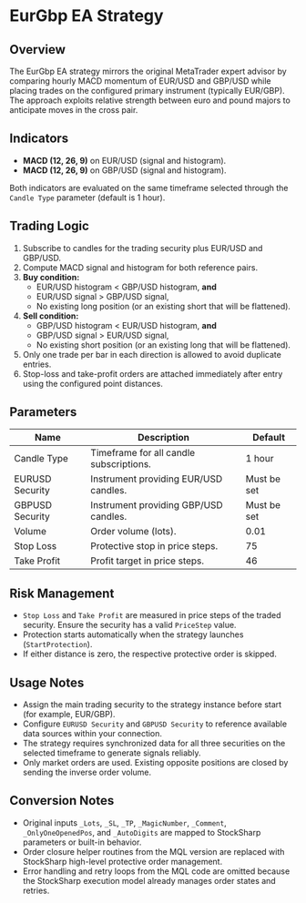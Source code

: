 # EurGbp EA Strategy

## Overview
The EurGbp EA strategy mirrors the original MetaTrader expert advisor by comparing hourly MACD momentum of EUR/USD and GBP/USD while placing trades on the configured primary instrument (typically EUR/GBP). The approach exploits relative strength between euro and pound majors to anticipate moves in the cross pair.

## Indicators
* **MACD (12, 26, 9)** on EUR/USD (signal and histogram).
* **MACD (12, 26, 9)** on GBP/USD (signal and histogram).

Both indicators are evaluated on the same timeframe selected through the `Candle Type` parameter (default is 1 hour).

## Trading Logic
1. Subscribe to candles for the trading security plus EUR/USD and GBP/USD.
2. Compute MACD signal and histogram for both reference pairs.
3. **Buy condition:**
   * EUR/USD histogram &lt; GBP/USD histogram, **and**
   * EUR/USD signal &gt; GBP/USD signal,
   * No existing long position (or an existing short that will be flattened).
4. **Sell condition:**
   * GBP/USD histogram &lt; EUR/USD histogram, **and**
   * GBP/USD signal &gt; EUR/USD signal,
   * No existing short position (or an existing long that will be flattened).
5. Only one trade per bar in each direction is allowed to avoid duplicate entries.
6. Stop-loss and take-profit orders are attached immediately after entry using the configured point distances.

## Parameters
| Name | Description | Default |
| ---- | ----------- | ------- |
| Candle Type | Timeframe for all candle subscriptions. | 1 hour |
| EURUSD Security | Instrument providing EUR/USD candles. | Must be set |
| GBPUSD Security | Instrument providing GBP/USD candles. | Must be set |
| Volume | Order volume (lots). | 0.01 |
| Stop Loss | Protective stop in price steps. | 75 |
| Take Profit | Profit target in price steps. | 46 |

## Risk Management
* `Stop Loss` and `Take Profit` are measured in price steps of the traded security. Ensure the security has a valid `PriceStep` value.
* Protection starts automatically when the strategy launches (`StartProtection`).
* If either distance is zero, the respective protective order is skipped.

## Usage Notes
* Assign the main trading security to the strategy instance before start (for example, EUR/GBP).
* Configure `EURUSD Security` and `GBPUSD Security` to reference available data sources within your connection.
* The strategy requires synchronized data for all three securities on the selected timeframe to generate signals reliably.
* Only market orders are used. Existing opposite positions are closed by sending the inverse order volume.

## Conversion Notes
* Original inputs `_Lots`, `_SL`, `_TP`, `_MagicNumber`, `_Comment`, `_OnlyOneOpenedPos`, and `_AutoDigits` are mapped to StockSharp parameters or built-in behavior.
* Order closure helper routines from the MQL version are replaced with StockSharp high-level protective order management.
* Error handling and retry loops from the MQL code are omitted because the StockSharp execution model already manages order states and retries.
